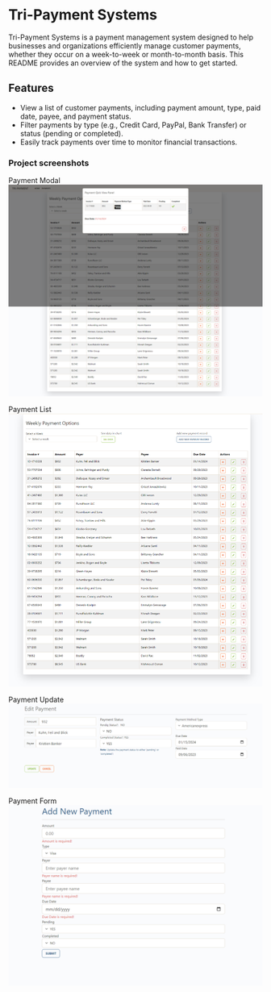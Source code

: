# Tri-Payment Systems

Tri-Payment Systems is a payment management system designed to help businesses and organizations efficiently manage customer payments, whether they occur on a week-to-week or month-to-month basis. This README provides an overview of the system and how to get started.

## Features

- View a list of customer payments, including payment amount, type, paid date, payee, and payment status.
- Filter payments by type (e.g., Credit Card, PayPal, Bank Transfer) or status (pending or completed).
- Easily track payments over time to monitor financial transactions.

### Project screenshots

Payment Modal
![Payment Modal Design](https://github.com/MahmoudAhmadOsman/tri-payment/blob/master/public/assets/images/paymentModal.png)

Payment List
![Payment List Design](https://github.com/MahmoudAhmadOsman/tri-payment/blob/master/public/assets/images/payment-list.png)

Payment Update
![Payment Update Design](https://github.com/MahmoudAhmadOsman/tri-payment/blob/master/public/assets/images/payment-edit.png)

Payment Form
![Payment Form Design](https://github.com/MahmoudAhmadOsman/tri-payment/blob/master/public/assets/images/new-payment-form.png)

